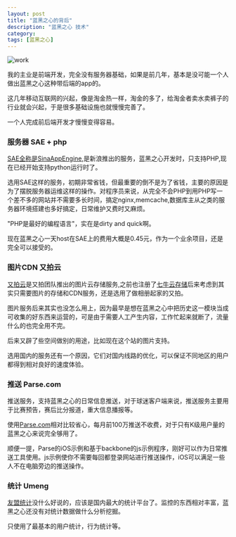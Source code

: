 ```yaml
---
layout: post
title: "蓝黑之心的背后"
description: "蓝黑之心 技术"
category: 
tags: [蓝黑之心]
---
```


![work](http://interbbs.b0.upaiyun.com/work.png)

我的主业是前端开发，完全没有服务器基础，如果是前几年，基本是没可能一个人做出蓝黑之心这种带后端的app的。  

这几年移动互联网的兴起，像是淘金热一样，淘金的多了，给淘金者卖水卖裤子的行业就会兴起，于是很多基础设施也就慢慢完善了。  

一个人完成前后端开发才慢慢变得容易。

### 服务器 SAE + php
[SAE全称是SinaAppEngine](http://sae.sina.com.cn),是新浪推出的服务，蓝黑之心开发时，只支持PHP,现在已经开始支持python运行时了。
  
选用SAE这样的服务，初期非常省钱，但最重要的倒不是为了省钱，主要的原因是为了摆脱服务器运维这样的操作。对程序员来说，从完全不会PHP到用PHP写一个差不多的网站并不需要多长时间，搞定nginx,memcache,数据库主从之类的服务器环境搭建也多好搞定，日常维护又费时又麻烦。

"PHP是最好的编程语言"，实在是dirty and quick啊。
  
现在蓝黑之心一天host在SAE上的费用大概是0.45元，作为一个业余项目，还是完全可以接受的。

### 图片CDN 又拍云

[又拍云](https://www.upyun.com)是又拍团队推出的图片云存储服务,之前也注册了[七牛云存储](http://www.qiniu.com)后来考虑到其实只需要图片的存储和CDN服务，还是选用了做相册起家的又拍。

图片服务后来其实也没怎么用上，因为最早是想在蓝黑之心中把历史这一模块当成可收集的好东西来运营的，可是由于需要人工产生内容，工作忙起来就断了，流量什么的也完全用不完。

后来又辟了些空间做别的用途，比如现在这个站的图片支持。

选用国内的服务还有一个原因，它们对国内线路的优化，可以保证不同地区的用户都得到相对良好的速度体验。

### 推送 Parse.com

推送服务，支持蓝黑之心的日常信息推送，对于球迷客户端来说，推送服务主要用于比赛预告，赛后比分报道，重大信息播报等。

使用[Parse.com](https://parse.com)相对比较省心，每月前100万推送不收费，对于只有K级用户量的蓝黑之心来说完全够用了。

顺便一提，Parse的iOS示例和基于backbone的js示例程序，刚好可以作为日常推送工具使用。js示例使你不需要每回都登录网站进行推送操作，iOS可以满足一些人不在电脑旁边的推送操作。

### 统计 Umeng
[友盟统计](http://www.umeng.com)没什么好说的，应该是国内最大的统计平台了。监控的东西相对丰富，蓝黑之心还没有对统计数据做什么分析挖掘。

只使用了最基本的用户统计，行为统计等。